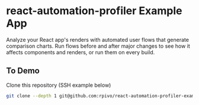 # react-automation-profiler Example App

Analyze your React app's renders with automated user flows that generate comparison charts. Run flows before and after major changes to see how it affects components and renders, or run them on every build.

## To Demo

Clone this repository (SSH example below)

```sh
git clone --depth 1 git@github.com:rpivo/react-automation-profiler-example-app.git
```
